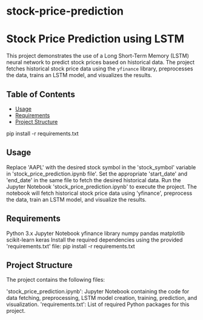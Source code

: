 # stock-price-prediction

# Stock Price Prediction using LSTM

This project demonstrates the use of a Long Short-Term Memory (LSTM) neural network to predict stock prices based on historical data. 
The project fetches historical stock price data using the `yfinance` library, preprocesses the data, trains an LSTM model, and visualizes the results.

## Table of Contents

- [Usage](#usage)
- [Requirements](#requirements)
- [Project Structure](#project-structure)

pip install -r requirements.txt

## Usage

Replace 'AAPL' with the desired stock symbol in the 'stock_symbol' variable in 'stock_price_prediction.ipynb file'.
Set the appropriate 'start_date' and 'end_date' in the same file to fetch the desired historical data.
Run the Jupyter Notebook 'stock_price_prediction.ipynb' to execute the project.
The notebook will fetch historical stock price data using 'yfinance', preprocess the data, train an LSTM model, and visualize the results.

## Requirements
Python 3.x
Jupyter Notebook
yfinance library
numpy
pandas
matplotlib
scikit-learn
keras
Install the required dependencies using the provided 'requirements.txt' file:
        pip install -r requirements.txt


## Project Structure
The project contains the following files:

'stock_price_prediction.ipynb': Jupyter Notebook containing the code for data fetching, preprocessing, LSTM model creation, training, prediction, and visualization.
'requirements.txt': List of required Python packages for this project.
